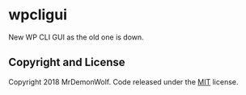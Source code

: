 # wpcligui
New WP CLI GUI as the old one is down.

## Copyright and License

Copyright 2018 MrDemonWolf. Code released under the [MIT](https://github.com/mrdemonwolf/html-boilerplate/blob/master/LICENSE) license.
